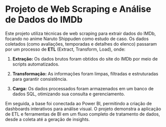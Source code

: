 # Projeto de Web Scraping e Análise de Dados do IMDb

Este projeto utiliza técnicas de web scraping para extrair dados do IMDb, focando no anime Naruto Shippuden como estudo de caso. Os dados coletados (como avaliações, temporadas e detalhes do elenco) passaram por um processo de **ETL** (Extract, Transform, Load), onde:

1. **Extração:** Os dados brutos foram obtidos do site do IMDb por meio de scripts automatizados.

2. **Transformação:** As informações foram limpas, filtradas e estruturadas para garantir consistência.

3. **Carga:** Os dados processados foram armazenados em um banco de dados SQL, otimizando sua consulta e gerenciamento.

Em seguida, a base foi conectada ao Power BI, permitindo a criação de dashboards interativos para análise visual. O projeto demonstra a aplicação de ETL e ferramentas de BI em um fluxo completo de tratamento de dados, desde a coleta até a geração de insights.
